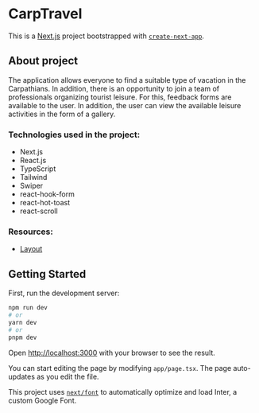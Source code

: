 # CarpTravel

This is a [Next.js](https://nextjs.org/) project bootstrapped with
[`create-next-app`](https://github.com/vercel/next.js/tree/canary/packages/create-next-app).

## About project

The application allows everyone to find a suitable type of vacation in the
Carpathians. In addition, there is an opportunity to join a team of
professionals organizing tourist leisure. For this, feedback forms are available
to the user. In addition, the user can view the available leisure activities in
the form of a gallery.

### Technologies used in the project:

- Next.js
- React.js
- TypeScript
- Tailwind
- Swiper
- react-hook-form
- react-hot-toast
- react-scroll

### Resources:

- [Layout](https://www.figma.com/file/2nHaXyrwQxqXLYmPUGQuP1/CarpTravel---%D0%A2%D0%B5%D1%81%D1%82%D0%BE%D0%B2%D0%B5-%D0%B7%D0%B0%D0%B2%D0%B4%D0%B0%D0%BD%D0%BD%D1%8F?type=design&node-id=348-15&mode=design&t=RrUPZoZXNOpypLUm-0)

## Getting Started

First, run the development server:

```bash
npm run dev
# or
yarn dev
# or
pnpm dev
```

Open [http://localhost:3000](http://localhost:3000) with your browser to see the
result.

You can start editing the page by modifying `app/page.tsx`. The page
auto-updates as you edit the file.

This project uses
[`next/font`](https://nextjs.org/docs/basic-features/font-optimization) to
automatically optimize and load Inter, a custom Google Font.
